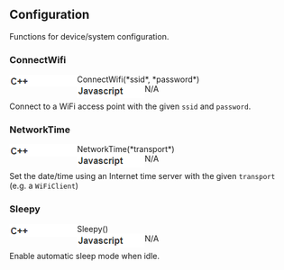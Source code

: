 ## Configuration

Functions for device/system configuration.

### ConnectWifi

<img align="left" src="img/cpp.png">
ConnectWifi(*ssid*, *password*)
<br>
<img align="left" src="img/javascript.png">
N/A

Connect to a WiFi access point with the given `ssid` and `password`.

### NetworkTime

<img align="left" src="img/cpp.png">
NetworkTime(*transport*)
<br>
<img align="left" src="img/javascript.png">
N/A

Set the date/time using an Internet time server with the given `transport` (e.g. a `WiFiClient`)

### Sleepy

<img align="left" src="img/cpp.png">
Sleepy()
<br>
<img align="left" src="img/javascript.png">
N/A

Enable automatic sleep mode when idle.

